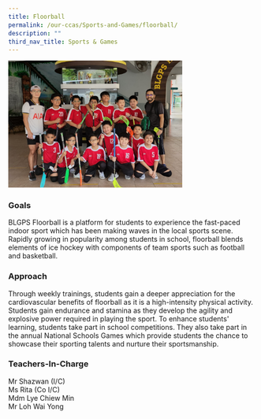 ```yaml
---
title: Floorball
permalink: /our-ccas/Sports-and-Games/floorball/
description: ""
third_nav_title: Sports & Games
---
```

<img src="/images/floorball.jpg" 
     style="width:70%">
		 
### Goals

BLGPS Floorball is a platform for students to experience the fast-paced indoor sport which has been making waves in the local sports scene. Rapidly growing in popularity among students in school, floorball blends elements of ice hockey with components of team sports such as football and basketball.

  

### Approach

Through weekly trainings, students gain a deeper appreciation for the cardiovascular benefits of floorball as it is a high-intensity physical activity. Students gain endurance and stamina as they develop the agility and explosive power required in playing the sport. To enhance students' learning, students take part in school competitions. They also take part in the annual National Schools Games which provide students the chance to showcase their sporting talents and nurture their sportsmanship.

  

### Teachers-In-Charge

Mr Shazwan (I/C)  <br>
Ms Rita (Co I/C) <br>
Mdm Lye Chiew Min <br>
Mr Loh Wai Yong